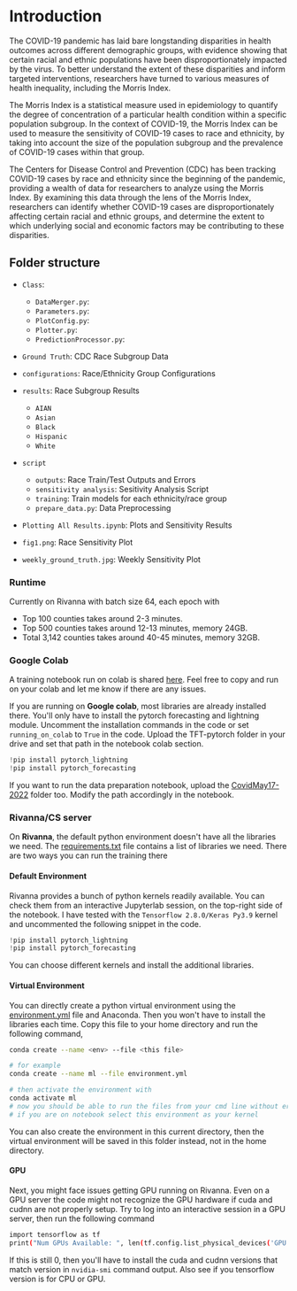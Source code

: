 # Introduction

The COVID-19 pandemic has laid bare longstanding disparities in health outcomes across different demographic groups, with evidence showing that certain racial and ethnic populations have been disproportionately impacted by the virus. To better understand the extent of these disparities and inform targeted interventions, researchers have turned to various measures of health inequality, including the Morris Index.

The Morris Index is a statistical measure used in epidemiology to quantify the degree of concentration of a particular health condition within a specific population subgroup. In the context of COVID-19, the Morris Index can be used to measure the sensitivity of COVID-19 cases to race and ethnicity, by taking into account the size of the population subgroup and the prevalence of COVID-19 cases within that group.

The Centers for Disease Control and Prevention (CDC) has been tracking COVID-19 cases by race and ethnicity since the beginning of the pandemic, providing a wealth of data for researchers to analyze using the Morris Index. By examining this data through the lens of the Morris Index, researchers can identify whether COVID-19 cases are disproportionately affecting certain racial and ethnic groups, and determine the extent to which underlying social and economic factors may be contributing to these disparities.

## Folder structure
* `Class`:
  * `DataMerger.py`:
  * `Parameters.py`:
  * `PlotConfig.py`:
  * `Plotter.py`:
  * `PredictionProcessor.py`:

* `Ground Truth`: CDC Race Subgroup Data 

* `configurations`: Race/Ethnicity Group Configurations

* `results`: Race Subgroup Results
  * `AIAN`
  * `Asian`
  * `Black`
  * `Hispanic`
  * `White`

* `script`
  * `outputs`: Race Train/Test Outputs and Errors
  * `sensitivity analysis`: Sesitivity Analysis Script
  * `training`: Train models for each ethnicity/race group
  * `prepare_data.py`: Data Preprocessing

* `Plotting All Results.ipynb`: Plots and Sensitivity Results

* `fig1.png`: Race Sensitivity Plot

* `weekly_ground_truth.jpg`: Weekly Sensitivity Plot


### Runtime

Currently on Rivanna with batch size 64, each epoch with

* Top 100 counties takes around 2-3 minutes.
* Top 500 counties takes around 12-13 minutes, memory 24GB.
* Total 3,142 counties takes around 40-45 minutes, memory 32GB.

### Google Colab

A training notebook run on colab is shared [here](https://colab.research.google.com/drive/1yhI1PesOXYlB6iYXHre9zXMks1a4P6U2?usp=sharing). Feel free to copy and run on your colab and let me know if there are any issues.

If you are running on **Google colab**, most libraries are already installed there. You'll only have to install the pytorch forecasting and lightning module. Uncomment the installation commands in the code or set `running_on_colab` to `True` in the code. Upload the TFT-pytorch folder in your drive and set that path in the notebook colab section.

```python
!pip install pytorch_lightning
!pip install pytorch_forecasting
```

If you want to run the data preparation notebook, upload the [CovidMay17-2022](../dataset_raw/CovidMay17-2022/) folder too. Modify the path accordingly in the notebook.

### Rivanna/CS server

On **Rivanna**, the default python environment doesn't have all the libraries we need. The [requirements.txt](requirements.txt) file contains a list of libraries we need. There are two ways you can run the training there

#### Default Environment

Rivanna provides a bunch of python kernels readily available. You can check them from an interactive Jupyterlab session, on the top-right side of the notebook. I have tested with the `Tensorflow 2.8.0/Keras Py3.9` kernel and uncommented the following snippet in the code.

```python
!pip install pytorch_lightning
!pip install pytorch_forecasting
```

You can choose different kernels and install the additional libraries. 

#### Virtual Environment

You can directly create a python virtual environment using the [environment.yml](environment.yml) file and Anaconda. Then you won't have to install the libraries each time. Copy this file to your home directory and run the following command,

```bash
conda create --name <env> --file <this file>

# for example
conda create --name ml --file environment.yml

# then activate the environment with
conda activate ml
# now you should be able to run the files from your cmd line without error
# if you are on notebook select this environment as your kernel
```

You can also create the environment in this current directory, then the virtual environment will be saved in this folder instead, not in the home directory.

#### GPU 

Next, you might face issues getting GPU running on Rivanna. Even on a GPU server the code might not recognize the GPU hardware if cuda and cudnn are not properly setup. Try to log into an interactive session in a GPU server, then run the following command

```bash
import tensorflow as tf
print("Num GPUs Available: ", len(tf.config.list_physical_devices('GPU')))
```

If this is still 0, then you'll have to install the cuda and cudnn versions that match version in `nvidia-smi` command output. Also see if you tensorflow version is for CPU or GPU.

